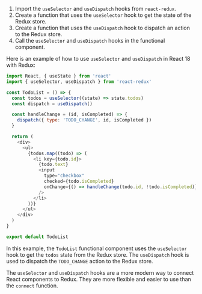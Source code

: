 1. Import the `useSelector` and `useDispatch` hooks from `react-redux`.
2. Create a function that uses the `useSelector` hook to get the state of the Redux store.
3. Create a function that uses the `useDispatch` hook to dispatch an action to the Redux store.
4. Call the `useSelector` and `useDispatch` hooks in the functional component.

Here is an example of how to use `useSelector` and `useDispatch` in React 18 with Redux:

```javascript
import React, { useState } from 'react'
import { useSelector, useDispatch } from 'react-redux'

const TodoList = () => {
  const todos = useSelector((state) => state.todos)
  const dispatch = useDispatch()

  const handleChange = (id, isCompleted) => {
    dispatch({ type: 'TODO_CHANGE', id, isCompleted })
  }

  return (
    <div>
      <ul>
        {todos.map((todo) => (
          <li key={todo.id}>
            {todo.text}
            <input
              type="checkbox"
              checked={todo.isCompleted}
              onChange={() => handleChange(todo.id, !todo.isCompleted)}
            />
          </li>
        ))}
      </ul>
    </div>
  )
}

export default TodoList
```

In this example, the `TodoList` functional component uses the `useSelector` hook to get the `todos` state from the Redux store. The `useDispatch` hook is used to dispatch the `TODO_CHANGE` action to the Redux store.

The `useSelector` and `useDispatch` hooks are a more modern way to connect React components to Redux. They are more flexible and easier to use than the `connect` function.
